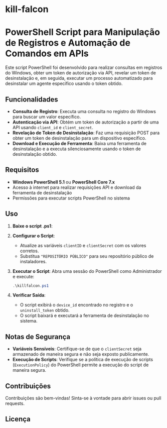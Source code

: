 # kill-falcon

# PowerShell Script para Manipulação de Registros e Automação de Comandos em APIs

Este script PowerShell foi desenvolvido para realizar consultas em registros do Windows, obter um token de autorização via API, revelar um token de desinstalação e, em seguida, executar um processo automatizado para desinstalar um agente específico usando o token obtido.

## Funcionalidades

- **Consulta de Registro**: Executa uma consulta no registro do Windows para buscar um valor específico.
- **Autenticação via API**: Obtém um token de autorização a partir de uma API usando `client_id` e `client_secret`.
- **Revelação de Token de Desinstalação**: Faz uma requisição POST para obter um token de desinstalação para um dispositivo específico.
- **Download e Execução de Ferramenta**: Baixa uma ferramenta de desinstalação e a executa silenciosamente usando o token de desinstalação obtido.

## Requisitos

- **Windows PowerShell 5.1** ou **PowerShell Core 7.x**
- Acesso à internet para realizar requisições API e download da ferramenta de desinstalação
- Permissões para executar scripts PowerShell no sistema

## Uso

1. **Baixe o script .ps1**:

3. **Configurar o Script**:
    - Atualize as variáveis `clientID` e `clientSecret` com os valores corretos.
    - Substitua `"REPOSITÓRIO PÚBLICO"` para seu reposítório público de instaladores.

4. **Executar o Script**:
    Abra uma sessão do PowerShell como Administrador e execute:
    ```powershell
    .\killfalcon.ps1
    ```

5. **Verificar Saída**:
    - O script exibirá o `device_id` encontrado no registro e o `uninstall_token` obtido.
    - O script baixará e executará a ferramenta de desinstalação no sistema.

## Notas de Segurança

- **Variáveis Sensíveis**: Certifique-se de que o `clientSecret` seja armazenado de maneira segura e não seja exposto publicamente.
- **Execução de Scripts**: Verifique se a política de execução de scripts (`ExecutionPolicy`) do PowerShell permite a execução do script de maneira segura.

## Contribuições

Contribuições são bem-vindas! Sinta-se à vontade para abrir issues ou pull requests.

## Licença
